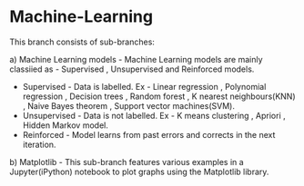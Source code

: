 # Machine-Learning

This branch consists of sub-branches:

a) Machine Learning models - Machine Learning models are mainly classiied as - Supervised , Unsupervised and Reinforced models.
   * Supervised - Data is labelled.
      Ex - Linear regression , Polynomial regression , Decision trees , Random forest ,  K nearest neighbours(KNN) , Naive Bayes theorem ,            Support vector machines(SVM).
   * Unsupervised - Data is not labelled.
      Ex - K means clustering , Apriori , Hidden Markov model.
   * Reinforced - Model learns from past errors and corrects in the next iteration.
   
b) Matplotlib - This sub-branch features various examples in a Jupyter(iPython) notebook to plot graphs using the Matplotlib library.
     
